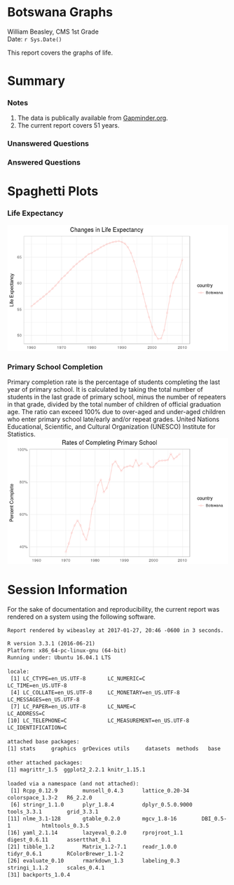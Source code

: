 # Botswana Graphs
William Beasley, CMS 1st Grade  
Date: `r Sys.Date()`  

This report covers the graphs of life.

<!--  Set the working directory to the repository's base directory; this assumes the report is nested inside of two directories.-->


<!-- Set the report-wide options, and point to the external code file. -->


<!-- Load 'sourced' R files.  Suppress the output when loading sources. --> 


<!-- Load packages, or at least verify they're available on the local machine.  Suppress the output when loading packages. --> 


<!-- Load any global functions and variables declared in the R file.  Suppress the output. --> 


<!-- Declare any global functions specific to a Rmd output.  Suppress the output. --> 


<!-- Load the datasets.   -->


<!-- Tweak the datasets.   -->


# Summary

### Notes 
1. The data is publically available from [Gapminder.org](https://www.gapminder.org/data/).
1. The current report covers 51 years.

### Unanswered Questions

 
### Answered Questions



# Spaghetti Plots

### Life Expectancy

![](figure-png/spaghetti-1.png)<!-- -->

### Primary School Completion

Primary completion rate is the percentage of students completing the last year of primary school. It is calculated by taking the total number of students in the last grade of primary school, minus the number of repeaters in that grade, divided by the total number of children of official graduation age. The ratio can exceed 100% due to over-aged and under-aged children who enter primary school late/early and/or repeat grades. United Nations Educational, Scientific, and Cultural Organization (UNESCO) Institute for Statistics.![](figure-png/spaghetti-2.png)<!-- -->


# Session Information
For the sake of documentation and reproducibility, the current report was rendered on a system using the following software.

```
Report rendered by wibeasley at 2017-01-27, 20:46 -0600 in 3 seconds.
```

```
R version 3.3.1 (2016-06-21)
Platform: x86_64-pc-linux-gnu (64-bit)
Running under: Ubuntu 16.04.1 LTS

locale:
 [1] LC_CTYPE=en_US.UTF-8       LC_NUMERIC=C               LC_TIME=en_US.UTF-8       
 [4] LC_COLLATE=en_US.UTF-8     LC_MONETARY=en_US.UTF-8    LC_MESSAGES=en_US.UTF-8   
 [7] LC_PAPER=en_US.UTF-8       LC_NAME=C                  LC_ADDRESS=C              
[10] LC_TELEPHONE=C             LC_MEASUREMENT=en_US.UTF-8 LC_IDENTIFICATION=C       

attached base packages:
[1] stats     graphics  grDevices utils     datasets  methods   base     

other attached packages:
[1] magrittr_1.5  ggplot2_2.2.1 knitr_1.15.1 

loaded via a namespace (and not attached):
 [1] Rcpp_0.12.9        munsell_0.4.3      lattice_0.20-34    colorspace_1.3-2   R6_2.2.0          
 [6] stringr_1.1.0      plyr_1.8.4         dplyr_0.5.0.9000   tools_3.3.1        grid_3.3.1        
[11] nlme_3.1-128       gtable_0.2.0       mgcv_1.8-16        DBI_0.5-1          htmltools_0.3.5   
[16] yaml_2.1.14        lazyeval_0.2.0     rprojroot_1.1      digest_0.6.11      assertthat_0.1    
[21] tibble_1.2         Matrix_1.2-7.1     readr_1.0.0        tidyr_0.6.1        RColorBrewer_1.1-2
[26] evaluate_0.10      rmarkdown_1.3      labeling_0.3       stringi_1.1.2      scales_0.4.1      
[31] backports_1.0.4   
```
